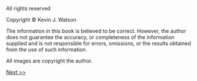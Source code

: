 All rights reserved

Copyright © Kevin J. Watson

The information in this book is believed to be correct. However, the author does not guarantee the accuracy, or completeness of the information supplied and is not responsible for errors, omissions, or the results obtained from the use of such information.

All images are copyright the author.

[Next >>](008-table-of-contents.md)
